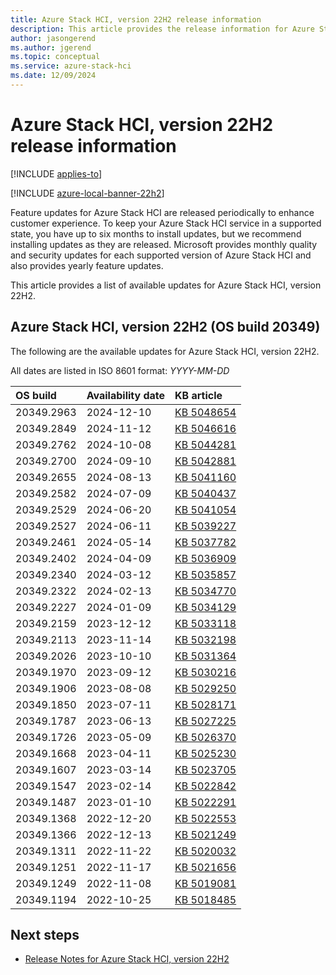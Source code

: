 ```yaml
---
title: Azure Stack HCI, version 22H2 release information
description: This article provides the release information for Azure Stack HCI, version 22H2.
author: jasongerend
ms.author: jgerend
ms.topic: conceptual
ms.service: azure-stack-hci
ms.date: 12/09/2024
---
```


# Azure Stack HCI, version 22H2 release information

[!INCLUDE [applies-to](./includes/hci-applies-to-22h2.md)]

[!INCLUDE [azure-local-banner-22h2](./includes/azure-local-banner-22h2.md)]

Feature updates for Azure Stack HCI are released periodically to enhance customer experience. To keep your Azure Stack HCI service in a supported state, you have up to six months to install updates, but we recommend installing updates as they are released. Microsoft provides monthly quality and security updates for each supported version of Azure Stack HCI and also provides yearly feature updates.

This article provides a list of available updates for Azure Stack HCI, version 22H2.  

## Azure Stack HCI, version 22H2 (OS build 20349)

The following are the available updates for Azure Stack HCI, version 22H2.

All dates are listed in ISO 8601 format: *YYYY-MM-DD*

| **OS build** | **Availability date** | **KB article** |
|:-|:-|:-|
| 20349.2963 | 2024-12-10 | [KB 5048654](https://support.microsoft.com/topic/7a18b155-a0ed-4b39-8968-262c30590a2e) |
| 20349.2849 | 2024-11-12 | [KB 5046616](https://support.microsoft.com/topic/49a4f881-4e4d-4024-a43f-365cb392df29) |
| 20349.2762 | 2024-10-08 | [KB 5044281](https://support.microsoft.com/topic/62e2aade-ae55-4c4e-b898-c1a7ce57718b) |
| 20349.2700 | 2024-09-10 | [KB 5042881](https://support.microsoft.com/topic/c0744f25-063c-483c-8d36-f6edf1095eee) |
| 20349.2655 | 2024-08-13 | [KB 5041160](https://support.microsoft.com/topic/3e8026f2-bb4c-4c1c-9855-d41e1b5b1bd9) |
| 20349.2582 | 2024-07-09 | [KB 5040437](https://support.microsoft.com/topic/b23d6ba9-4659-4780-887f-530776c4e730) |
| 20349.2529 | 2024-06-20 | [KB 5041054](https://support.microsoft.com/topic/0a1f8b2c-f195-4e3d-b95a-52a12b801658) |
| 20349.2527 | 2024-06-11 | [KB 5039227](https://support.microsoft.com/topic/121b63dd-f970-45a3-8365-b5f4d2081999) |
| 20349.2461 | 2024-05-14 | [KB 5037782](https://support.microsoft.com/topic/855ea96b-1b19-4dea-ac87-2136d448a6d8) |
| 20349.2402 | 2024-04-09 | [KB 5036909](https://support.microsoft.com/topic/0e07bb7f-e3bc-417f-b20a-bbbfc7fd353b) |
| 20349.2340 | 2024-03-12 | [KB 5035857](https://support.microsoft.com/topic/377e715c-d0ff-4099-883c-4da5fb73a020) |
| 20349.2322 | 2024-02-13 | [KB 5034770](https://support.microsoft.com/topic/80671395-9f9c-4efa-8a8a-ccc0bd06e41e) |
| 20349.2227 | 2024-01-09 | [KB 5034129](https://support.microsoft.com/topic/41c9d33a-acaa-4693-add9-de0318f95238) |
| 20349.2159 | 2023-12-12 | [KB 5033118](https://support.microsoft.com/topic/a4163954-95bd-4db1-b77e-ccaaf8082651) |
| 20349.2113 | 2023-11-14 | [KB 5032198](https://support.microsoft.com/topic/43b510ae-28a3-496a-bea5-ba061c95cd54) |
| 20349.2026 | 2023-10-10 | [KB 5031364](https://support.microsoft.com/topic/b827b04b-e11e-4295-b898-042df4b5053b) |
| 20349.1970 | 2023-09-12 | [KB 5030216](https://support.microsoft.com/topic/fdf76ccf-ae95-4e19-9842-d4b8f7359fa2) |
| 20349.1906 | 2023-08-08 | [KB 5029250](https://support.microsoft.com/topic/36a2464b-f91e-499a-98cd-661ad68a3536) |
| 20349.1850 | 2023-07-11 | [KB 5028171](https://support.microsoft.com/topic/34557119-e00c-4678-bb87-048a36ed8585) |
| 20349.1787 | 2023-06-13 | [KB 5027225](https://support.microsoft.com/topic/22021b0f-6d49-490c-9aef-f7556f928ad9) |
| 20349.1726 | 2023-05-09 | [KB 5026370](https://support.microsoft.com/topic/77d61c1a-07d2-44d1-8023-834d87a28d78) |
| 20349.1668 | 2023-04-11 | [KB 5025230](https://support.microsoft.com/topic/5048ddfb-7bf3-4e6c-b29a-7b44b789d282) |
| 20349.1607 | 2023-03-14 | [KB 5023705](https://support.microsoft.com/topic/4f164afb-4249-4774-abf4-3d4581189588) |
| 20349.1547 | 2023-02-14 | [KB 5022842](https://support.microsoft.com/topic/d5293fe7-3d6e-42d4-aa77-b2993562863a) |
| 20349.1487 | 2023-01-10 | [KB 5022291](https://support.microsoft.com/topic/08650290-831c-4b1b-b241-b2a0112b5246) |
| 20349.1368 | 2022-12-20 | [KB 5022553](https://support.microsoft.com/topic/ea457f12-62bd-461c-9f32-7cde11816a44) |
| 20349.1366 | 2022-12-13 | [KB 5021249](https://support.microsoft.com/topic/3815a4c2-a71b-4cb1-9777-a9ef7db8701e) |
| 20349.1311 | 2022-11-22 | [KB 5020032](https://support.microsoft.com/topic/c0c2f038-a248-4fac-9c63-45ab4f462424) |
| 20349.1251 | 2022-11-17 | [KB 5021656](https://support.microsoft.com/topic/336b8958-d1dd-40b2-a93b-ed1b80003c27) |
| 20349.1249 | 2022-11-08 | [KB 5019081](https://support.microsoft.com/topic/d53a4cf1-0987-4ab7-a529-23f7136f4083) |
| 20349.1194 | 2022-10-25 | [KB 5018485](https://support.microsoft.com/topic/513988dc-4a9f-40ca-b089-e4c7703ad06e) |

## Next steps

- [Release Notes for Azure Stack HCI, version 22H2](https://support.microsoft.com/topic/release-notes-for-azure-stack-hci-version-22h2-fea63106-a0a9-4b6c-bb72-a07985c98a56)

